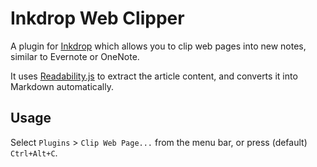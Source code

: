 # Inkdrop Web Clipper

A plugin for [Inkdrop](https://www.inkdrop.info/) which allows you to clip web pages into new notes, similar to Evernote or OneNote.


It uses [Readability.js](https://github.com/mozilla/readability/) to extract the article content, and converts it into Markdown automatically.

## Usage

Select `Plugins` > `Clip Web Page...` from the menu bar, or press (default) `Ctrl+Alt+C`.